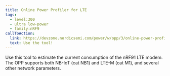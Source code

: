 ```yaml
---
title: Online Power Profiler for LTE
tags:
  - level:300
  - ultra low-power
  - family:nRF9
callToAction:
  link: https://devzone.nordicsemi.com/power/w/opp/3/online-power-profiler-for-lte
  text: Use the tool!
---
```


Use this tool to estimate the current consumption of the nRF91 LTE modem. The
OPP supports both NB-IoT (cat NB1) and LTE-M (cat M1), and several other network
parameters.
